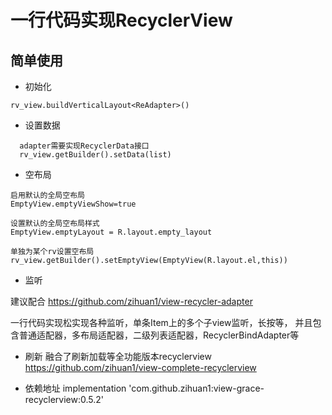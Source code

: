 # 一行代码实现RecyclerView
## 简单使用
* 初始化
```
rv_view.buildVerticalLayout<ReAdapter>()
```
* 设置数据
```
  adapter需要实现RecyclerData接口
  rv_view.getBuilder().setData(list)
```
* 空布局
```
启用默认的全局空布局
EmptyView.emptyViewShow=true

设置默认的全局空布局样式
EmptyView.emptyLayout = R.layout.empty_layout

单独为某个rv设置空布局
rv_view.getBuilder().setEmptyView(EmptyView(R.layout.el,this))

```
* 监听

建议配合 https://github.com/zihuan1/view-recycler-adapter

一行代码实现松实现各种监听，单条Item上的多个子view监听，长按等，
并且包含普通适配器，多布局适配器，二级列表适配器，RecyclerBindAdapter等

* 刷新
融合了刷新加载等全功能版本recyclerview
https://github.com/zihuan1/view-complete-recyclerview

* 依赖地址
implementation 'com.github.zihuan1:view-grace-recyclerview:0.5.2'
